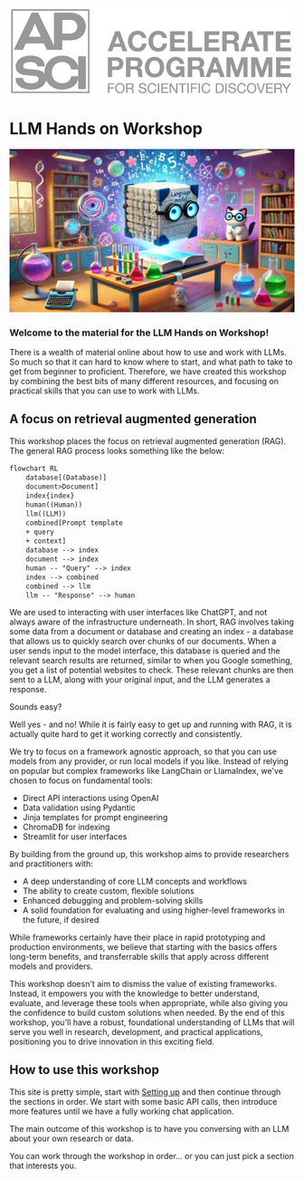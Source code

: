 <a href="https://acceleratescience.github.io/">
    <img src="./imgs/full_acc.png" alt="Logo" width=500>
  </a>

# LLM Hands on Workshop

<img src="./imgs/scientist.webp" alt="Who doesn't love a cat picture" style="width:800px;"/>

<!-- ![image](./imgs/scientist.webp) -->

### Welcome to the material for the LLM Hands on Workshop!

There is a wealth of material online about how to use and work with LLMs. So much so that it can hard to know where to start, and what path to take to get from beginner to proficient. Therefore, we have created this workshop by combining the best bits of many different resources, and focusing on practical skills that you can use to work with LLMs.

## A focus on retrieval augmented generation

This workshop places the focus on retrieval augmented generation (RAG). The general RAG process looks something like the below:

```mermaid
flowchart RL
    database[(Database)]
    document>Document]
    index{index}
    human((Human))
    llm((LLM))
    combined[Prompt template
    + query 
    + context]
    database --> index
    document --> index
    human -- "Query" --> index
    index --> combined
    combined --> llm
    llm -- "Response" --> human
```

We are used to interacting with user interfaces like ChatGPT, and not always aware of the infrastructure underneath. In short, RAG involves taking some data from a document or database and creating an index - a database that allows us to quickly search over chunks of our documents. When a user sends input to the model interface, this database is queried and the relevant search results are returned, similar to when you Google something, you get a list of potential websites to check. These relevant chunks are then sent to a LLM, along with your original input, and the LLM generates a response.

Sounds easy?

Well yes - and no! While it is fairly easy to get up and running with RAG, it is actually quite hard to get it working correctly and consistently.

We try to focus on a framework agnostic approach, so that you can use models from any provider, or run local models if you like. Instead of relying on popular but complex frameworks like LangChain or LlamaIndex, we've chosen to focus on fundamental tools:

- Direct API interactions using OpenAI
- Data validation using Pydantic
- Jinja templates for prompt engineering
- ChromaDB for indexing
- Streamlit for user interfaces

By building from the ground up, this workshop aims to provide researchers and practitioners with:

- A deep understanding of core LLM concepts and workflows
- The ability to create custom, flexible solutions
- Enhanced debugging and problem-solving skills
- A solid foundation for evaluating and using higher-level frameworks in the future, if desired

While frameworks certainly have their place in rapid prototyping and production environments, we believe that starting with the basics offers long-term benefits, and transferrable skills that apply across different models and providers.

This workshop doesn't aim to dismiss the value of existing frameworks. Instead, it empowers you with the knowledge to better understand, evaluate, and leverage these tools when appropriate, while also giving you the confidence to build custom solutions when needed.
By the end of this workshop, you'll have a robust, foundational understanding of LLMs that will serve you well in research, development, and practical applications, positioning you to drive innovation in this exciting field.


## How to use this workshop

This site is pretty simple, start with [Setting up](https://docs.science.ai.cam.ac.uk/large-language-models/setting-up/overview/) and then continue through the sections in order. We start with some basic API calls, then introduce more features until we have a fully working chat application.

The main outcome of this workshop is to have you conversing with an LLM about your own research or data.

You can work through the workshop in order... or you can just pick a section that interests you.

<!-- 
<div class="grid cards" markdown>

-   :material-cogs:{ .lg .middle } [__Setting up__](1_setting_up.md)

    ---
    Setting up your GitHub repo and Codespace


-   :fontawesome-solid-book:{ .lg .middle } [__Project overview__](2_project_overview.md)

    ---
    An overview of the project - moving from Jupyter Notebooks to python scripts

-   :material-feather:{ .lg .middle } [__Poetry__](3_poetry.md)

    ---
    An introduction to the power of Poetry

-   :fontawesome-solid-flask:{ .lg .middle } [__Testing__](4_Testing.md)

    ---
    How to test your package

-   :fontawesome-solid-cubes:{ .lg .middle } [__Publishing__](publishing_docs/publishing.md)

    ---
    Publishing to PyPI and making documentation with MkDocs


-   :octicons-git-branch-24:{ .lg .middle } [__CI/CD__](CICD/index.md)

    ---
    How to automate the everything!

</div>

<div class="grid cards" markdown>

-   :fontawesome-solid-person-chalkboard:{ .lg .middle } [__Slides__](resources/slides.md)

    ---
    Here you can find the slides for the course material

</div>

<div class="grid cards" markdown>

-   :fontawesome-solid-paperclip:{ .lg .middle } [__Resources__](resources/references.md)

    ---
    Each section contains a summary of further resources, but here they are all collected for convenience

</div> -->
